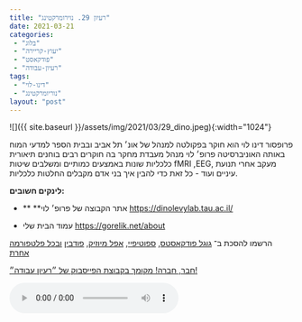 ```yaml
---
title: "רעיון 29. נוירומרקטינג"
date: 2021-03-21
categories: 
 - "בלוג"
 - "יעוץ-קריירה"
 - "פודקאסט"
 - "רעיון-עבודה"
tags: 
 - "דינו-לוי"
 - "נוריומרקטינג"
layout: "post"
---
```


![]({{ site.baseurl }}/assets/img/2021/03/29_dino.jpeg){:width="1024"}

פרופסור דינו לוי הוא חוקר בפקולטה למנהל של אונ׳ תל אביב ובבית הספר למדעי המוח באותה האוניברסיטה פרופ׳ לוי מנהל מעבדת מחקר בה חוקרים רבים בוחנים תיאורית כלכליות שונות באמצעים כמותיים ומשלבים שיטות fMRI  ,EEG, מעקב אחרי תנועת עיניים ועוד - כל זאת כדי להבין איך בני אדם מקבלים החלטות כלכליות.

**לינקים חשובים:**

* ** **אתר הקבוצה של פרופ׳ לוי <https://dinolevylab.tau.ac.il/> 

* עמוד הבית שלי [<https://gorelik.net/about>](https://gorelik.net/about)

הרשמו להסכת ב־ [גוגל פודקאסטס](https://podcasts.google.com/feed/aHR0cHM6Ly9mZWVkLnBvZGJlYW4uY29tL2JvcmlzZ29yZWxpa3BoZC9mZWVkLnhtbA), [ספוטיפיי](https://open.spotify.com/show/51XJ9Wd4A5xL1IfU0wHT2Y), [אפל מיוזיק](https://podcasts.apple.com/il/podcast/%D7%A8%D7%A2%D7%99%D7%95%D7%9F-%D7%A2%D7%91%D7%95%D7%93%D7%94-%D7%A0%D7%99%D7%94%D7%95%D7%9C-%D7%A9%D7%95%D7%95%D7%A7-%D7%A7%D7%A8%D7%99%D7%99%D7%A8%D7%94/id1542636914), [פודבין](https://borisgorelikphd.podbean.com/) [ובכל פלטפורמה אחרת](https://feed.podbean.com/borisgorelikphd/feed.xml)

[חבר, חברה! מקומך בקבוצת הפייסבוק של ״רעיון עבודה״!](https://www.facebook.com/reayonavodapodcast)

<audio controls src="https://mcdn.podbean.com/mf/web/u5fdzb/29_dyno.mp3" class=" wp-block-audio"></audio>
